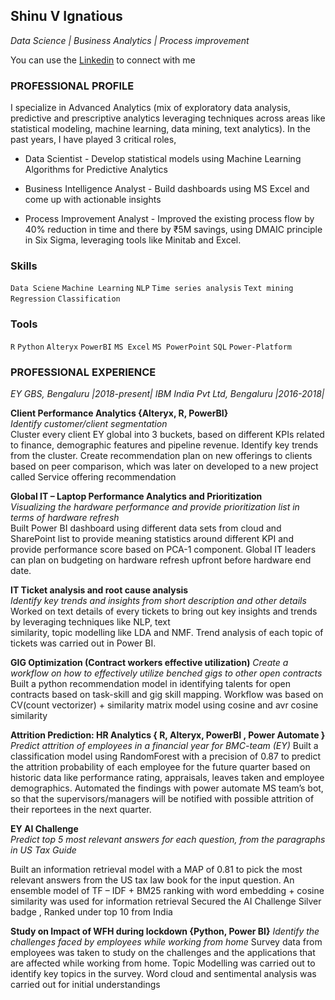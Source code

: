 ##                                Shinu V Ignatious
_Data Science | Business Analytics | Process improvement_ 

You can use the [Linkedin](https://www.linkedin.com/in/shinu-ignatious-2b502b13b/) to connect with me


### **PROFESSIONAL PROFILE**
I specialize in Advanced Analytics (mix of exploratory data analysis, predictive and prescriptive analytics leveraging techniques 
across areas like statistical modeling, machine learning, data mining, text analytics). In the past years, I have played 3 critical 
roles, 

- Data Scientist - Develop statistical models using Machine Learning Algorithms for Predictive Analytics 

- Business Intelligence Analyst - Build dashboards using MS Excel and come up with actionable insights 

- Process Improvement Analyst - Improved the existing process flow by 40% reduction in time and there by ₹5M savings, 
using DMAIC principle in Six Sigma, leveraging tools like Minitab and Excel. 

### **Skills**
`Data Sciene` `Machine Learning` `NLP` `Time series analysis` `Text mining` `Regression` `Classification`
### **Tools**
`R` `Python` `Alteryx` `PowerBI` `MS Excel` `MS PowerPoint` `SQL` `Power-Platform`

### **PROFESSIONAL EXPERIENCE**
_EY GBS, Bengaluru |2018-present|_ 
_IBM India Pvt Ltd, Bengaluru |2016-2018|_
 
**Client Performance Analytics {Alteryx, R, PowerBI}**  
_Identify customer/client segmentation_  
Cluster every client EY global into 3 buckets, based on different KPIs related to finance, demographic features and pipeline revenue. Identify key trends from the cluster. Create recommendation plan on new offerings to clients based on peer comparison, which was later on developed to a new project called Service offering recommendation 

**Global IT – Laptop Performance Analytics and Prioritization**   
_Visualizing the hardware performance and provide prioritization list in terms of hardware refresh_  
Built Power BI dashboard using different data sets from cloud and SharePoint list to provide meaning statistics around different KPI and provide performance score based on PCA-1 component. Global IT leaders can plan on budgeting on hardware refresh upfront before hardware end date.

**IT Ticket analysis and root cause analysis**  
_Identify key trends and insights from short description and other details_  
Worked on text details of every tickets to bring out key insights and trends by leveraging techniques like NLP, text  
similarity, topic modelling like LDA and NMF. Trend analysis of each topic of tickets was carried out in Power BI.  

**GIG Optimization (Contract workers effective utilization)** 
_Create a workflow on how to effectively utilize benched gigs to other open contracts_  
Built a python recommendation model in identifying talents for open contracts based on task-skill and gig skill mapping. Workflow was based on CV(count vectorizer) + similarity matrix model using cosine and avr cosine similarity

**Attrition Prediction: HR Analytics  { R, Alteryx, PowerBI , Power Automate }**  
_Predict attrition of employees in a financial year for BMC-team (EY)_ 
Built a classification model using RandomForest with a precision of 0.87 to predict the attrition probability of each employee for the future quarter based on historic data like performance rating, appraisals, leaves taken and employee demographics. Automated the findings with power automate MS team’s bot, so that the supervisors/managers will be notified with possible attrition of their reportees in the next quarter.

**EY AI Challenge**  
_Predict top 5 most relevant answers for each question, from the paragraphs in US Tax Guide_ 

Built an information retrieval model with a MAP of 0.81 to pick the most relevant answers from the US tax law book for the input question. An ensemble model of TF – IDF + BM25 ranking with word embedding + cosine similarity was used for information retrieval Secured the AI Challenge Silver badge , Ranked under top 10 from India 

**Study on Impact of WFH during lockdown {Python, Power BI}**
_Identify the challenges faced by employees while working from home_
Survey data from employees was taken to study on the challenges and the applications that are affected while working from home. Topic Modelling was carried out to identify key topics in the survey. Word cloud and sentimental analysis was carried out for initial understandings  
